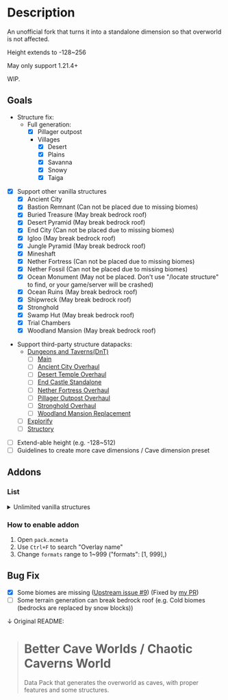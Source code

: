 # Description
An unofficial fork that turns it into a standalone dimension so that overworld is not affected.

Height extends to -128~256

May only support 1.21.4+

WIP.

## Goals
- Structure fix:
    - Full generation:
        - [x] Pillager outpost
        - Villages
            - [x] Desert
            - [x] Plains
            - [x] Savanna
            - [x] Snowy
            - [x] Taiga
- [x] Support other vanilla structures
    - [x] Ancient City
    - [x] Bastion Remnant (Can not be placed due to missing biomes)
    - [x] Buried Treasure (May break bedrock roof)
    - [x] Desert Pyramid (May break bedrock roof)
    - [x] End City (Can not be placed due to missing biomes)
    - [x] Igloo (May break bedrock roof)
    - [x] Jungle Pyramid (May break bedrock roof)
    - [x] Mineshaft
    - [x] Nether Fortress (Can not be placed due to missing biomes)
    - [x] Nether Fossil (Can not be placed due to missing biomes)
    - [x] Ocean Monument (May not be placed. Don't use "/locate structure" to find, or your game/server will be crashed)
    - [x] Ocean Ruins (May break bedrock roof)
    - [x] Shipwreck (May break bedrock roof)
    - [x] Stronghold
    - [x] Swamp Hut (May break bedrock roof)
    - [x] Trial Chambers
    - [x] Woodland Mansion (May break bedrock roof)
- Support third-party structure datapacks:
    - [Dungeons and Taverns(DnT)](https://modrinth.com/user/NovaWostra)
        - [ ] [Main](https://modrinth.com/datapack/dungeons-and-taverns)
        - [ ] [Ancient City Overhaul](https://modrinth.com/datapack/dungeons-and-taverns-ancient-city-overhaul)
        - [ ] [Desert Temple Overhaul](https://modrinth.com/datapack/dungeons-and-taverns-desert-temple-overhaul)
        - [ ] [End Castle Standalone](https://modrinth.com/datapack/dungeons-and-taverns-end-castle-standalone)
        - [ ] [Nether Fortress Overhaul](https://modrinth.com/datapack/dungeons-and-taverns-nether-fortress-overhaul)
        - [ ] [Pillager Outpost Overhaul](https://modrinth.com/datapack/dungeons-and-taverns-pillager-outpost-overhaul)
        - [ ] [Stronghold Overhaul](https://modrinth.com/datapack/dungeons-and-taverns-stronghold-overhaul)
        - [ ] [Woodland Mansion Replacement](https://modrinth.com/datapack/dungeons-and-taverns-woodland-mansion-replacement)
    - [ ] [Explorify](https://modrinth.com/datapack/explorify)
    - [ ] [Structory](https://modrinth.com/datapack/structory)
- [ ] Extend-able height (e.g. -128~512)
- [ ] Guidelines to create more cave dimensions / Cave dimension preset

## Addons
### List
<details>
<summary>Unlimited vanilla structures</summary>

- Overlay name: `overlay_addon_unlimited_vanilla_structures`
- Supported Minecraft version: 1.21+ (or same as datapack supported version if `trial_chambers.json` are removed in overlay folder)
- Features:
    1. Structure definition
        1. Structures can be placed in any biomes
        2. Change `terrain_adaption` to expose structures
        3. Change `spawn_overrides` to allow mob generation
        4. Change `step` (feature order) to allow some structures to override neighborhoods
        4. For structures using jigsaws
            1. Always `use_expansion_hack`
            2. Maximize `size` and `max_distance_from_center`
            3. Maximize `start_height` range ([min height +16] ~ [max height -16])
            4. Remove `dimension_padding`
    2. Structure set
        1. `placement`.`spacing` (or `placement`.`distance`) -> max(1,min(16, half_spacing))
        2. `placement`.`separation` -> 0
        3. `placement`.`spread_type` -> default
        4. `placement`.`frequency_reduction_method` -> default
        5. `placement`.`exclusion_zone` -> none
        6. `placement`.`frequency` -> double (if present)
        7. Strong hold count -> 1024 ; `preferred_biomes` -> all
</details>

### How to enable addon
1. Open `pack.mcmeta`
2. Use `Ctrl+F` to search "Overlay name"
3. Change `formats` range to 1~999 ("formats": [1, 999],)


## Bug Fix
- [x] Some biomes are missing ([Upstream issue #9](https://github.com/klinbee/Better-Cave-Worlds/issues/9)) (Fixed by [my PR](https://github.com/klinbee/Better-Cave-Worlds/pull/10#event-19395656866))
- [ ] Some terrain generation can break bedrock roof (e.g. Cold biomes (bedrocks are replaced by snow blocks))

↓ Original README:

># Better Cave Worlds / Chaotic Caverns World
> Data Pack that generates the overworld as caves, with proper features and some structures.
